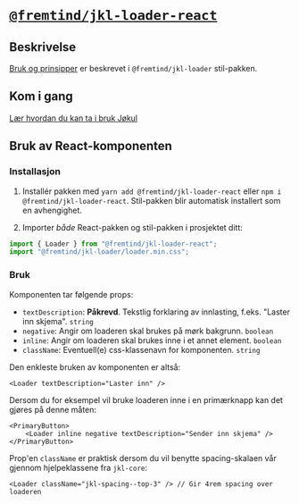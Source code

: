 # [`@fremtind/jkl-loader-react`](https://fremtind.github.io/jokul/components/loader/)

## Beskrivelse

[Bruk og prinsipper](https://fremtind.github.io/jokul/components/loader/) er beskrevet i `@fremtind/jkl-loader` stil-pakken.

## Kom i gang

[Lær hvordan du kan ta i bruk Jøkul](https://fremtind.github.io/jokul/developer/getting-started/)

## Bruk av React-komponenten

### Installasjon

1. Installér pakken med `yarn add @fremtind/jkl-loader-react` eller `npm i @fremtind/jkl-loader-react`. Stil-pakken blir automatisk installert som en avhengighet.

2. Importer _både_ React-pakken og stil-pakken i prosjektet ditt:

```js
import { Loader } from "@fremtind/jkl-loader-react";
import "@fremtind/jkl-loader/loader.min.css";
```

### Bruk

Komponenten tar følgende props:

-   `textDescription`: **Påkrevd**. Tekstlig forklaring av innlasting, f.eks. "Laster inn skjema". `string`
-   `negative`: Angir om loaderen skal brukes på mørk bakgrunn. `boolean`
-   `inline`: Angir om loaderen skal brukes inne i et annet element. `boolean`
-   `className`: Eventuell(e) css-klassenavn for komponenten. `string`

Den enkleste bruken av komponenten er altså:

```tsx
<Loader textDescription="Laster inn" />
```

Dersom du for eksempel vil bruke loaderen inne i en primærknapp kan det gjøres på denne måten:

```tsx
<PrimaryButton>
    <Loader inline negative textDescription="Sender inn skjema" />
</PrimaryButton>
```

Prop'en `className` er praktisk dersom du vil benytte spacing-skalaen vår gjennom hjelpeklassene fra `jkl-core`:

```tsx
<Loader className="jkl-spacing--top-3" /> // Gir 4rem spacing over loaderen
```
